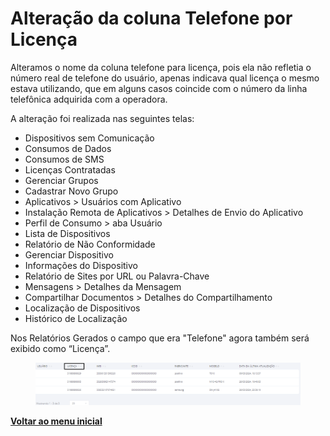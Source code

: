 # Alteração da coluna Telefone por Licença

Alteramos o nome da coluna telefone para licença, pois ela não refletia o número real de telefone do usuário, apenas indicava qual licença o mesmo estava utilizando, que em alguns casos coincide com o número da linha telefônica adquirida com a operadora.&#x20;

A alteração foi realizada nas seguintes telas:

* Dispositivos sem Comunicação
* Consumos de Dados
* Consumos de SMS
* Licenças Contratadas
* Gerenciar Grupos
* Cadastrar Novo Grupo
* Aplicativos > Usuários com Aplicativo
* Instalação Remota de Aplicativos > Detalhes de Envio do Aplicativo
* Perfil de Consumo > aba Usuário
* Lista de Dispositivos
* Relatório de Não Conformidade
* Gerenciar Dispositivo
* Informações do Dispositivo
* Relatório de Sites por URL ou Palavra-Chave
* Mensagens > Detalhes da Mensagem
* Compartilhar Documentos > Detalhes do Compartilhamento
* Localização de Dispositivos
* Histórico de Localização

Nos Relatórios Gerados o campo que era "Telefone" agora também será exibido como “Licença”.

<figure><img src="../../../.gitbook/assets/image (3) (1) (1) (1) (1) (1) (1) (1) (1) (1) (1) (1) (1) (1) (1) (1) (1) (1).png" alt=""><figcaption></figcaption></figure>

[**Voltar ao menu inicial**](./)
